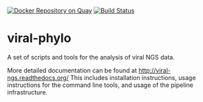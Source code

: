 <!--
[![Coverage Status](https://coveralls.io/repos/broadinstitute/viral-phylo/badge.png)](https://coveralls.io/r/broadinstitute/viral-phylo)
[![Code Health](https://landscape.io/github/broadinstitute/viral-phylo/master/landscape.svg?style=flat)](https://landscape.io/github/broadinstitute/viral-phylo)
[![Documentation Status](https://readthedocs.org/projects/viral-phylo/badge/?version=latest)](http://viral-phylo.readthedocs.io/en/latest/?badge=latest)
-->
[![Docker Repository on Quay](https://quay.io/repository/broadinstitute/viral-phylo/status "Docker Repository on Quay")](https://quay.io/repository/broadinstitute/viral-phylo)
[![Build Status](https://travis-ci.com/broadinstitute/viral-phylo.svg?branch=master)](https://travis-ci.com/broadinstitute/viral-phylo)

viral-phylo
=========

A set of scripts and tools for the analysis of viral NGS data.

More detailed documentation can be found at http://viral-ngs.readthedocs.org/
This includes installation instructions,
usage instructions for the command line tools,
and usage of the pipeline infrastructure.
